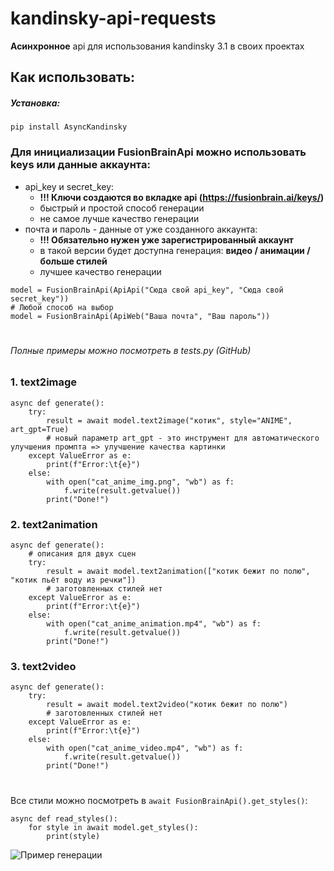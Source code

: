 # **kandinsky-api-requests**

**Асинхронное** api для использования kandinsky 3.1 в своих проектах

## **Как использовать:**
##### Установка: 
```
pip install AsyncKandinsky
```

### Для инициализации FusionBrainApi можно использовать keys или данные аккаунта:
 + api_key и secret_key:
   + **!!! Ключи создаются во вкладке api (https://fusionbrain.ai/keys/)**
   + быстрый и простой способ генерации 
   + не самое лучше качество генерации
 + почта и пароль - данные от уже созданного аккаунта:
   + **!!! Обязательно нужен уже зарегистрированный аккаунт**
   + в такой версии будет доступна генерация: **видео / анимации / больше стилей**
   + лучшее качество генерации

```
model = FusionBrainApi(ApiApi("Сюда свой api_key", "Сюда свой secret_key"))
# Любой способ на выбор
model = FusionBrainApi(ApiWeb("Ваша почта", "Ваш пароль"))
```

#
###### *Полные примеры можно посмотреть в tests.py (GitHub)*


### 1. text2image
```
async def generate():
    try:
        result = await model.text2image("котик", style="ANIME", art_gpt=True)
        # новый параметр art_gpt - это инструмент для автоматического улучшения промпта => улучшение качества картинки
    except ValueError as e:
        print(f"Error:\t{e}")
    else:
        with open("cat_anime_img.png", "wb") as f:
            f.write(result.getvalue())
        print("Done!")
```

### 2. text2animation
```
async def generate():
    # описания для двух сцен
    try:
        result = await model.text2animation(["котик бежит по полю", "котик пьёт воду из речки"])
        # заготовленных стилей нет
    except ValueError as e:
        print(f"Error:\t{e}")
    else:
        with open("cat_anime_animation.mp4", "wb") as f:
            f.write(result.getvalue())
        print("Done!")
```

### 3. text2video
```
async def generate():
    try:
        result = await model.text2video("котик бежит по полю")
        # заготовленных стилей нет
    except ValueError as e:
        print(f"Error:\t{e}")
    else:
        with open("cat_anime_video.mp4", "wb") as f:
            f.write(result.getvalue())
        print("Done!")
```

#
Все стили можно посмотреть в `await FusionBrainApi().get_styles()`:

```
async def read_styles():
    for style in await model.get_styles():
        print(style)
```

![Пример генерации](https://github.com/s1rne/kandinsky-async-api/blob/main/cat_anime.jpg)
